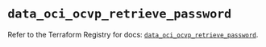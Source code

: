 # `data_oci_ocvp_retrieve_password`

Refer to the Terraform Registry for docs: [`data_oci_ocvp_retrieve_password`](https://registry.terraform.io/providers/oracle/oci/6.18.0/docs/data-sources/ocvp_retrieve_password).
